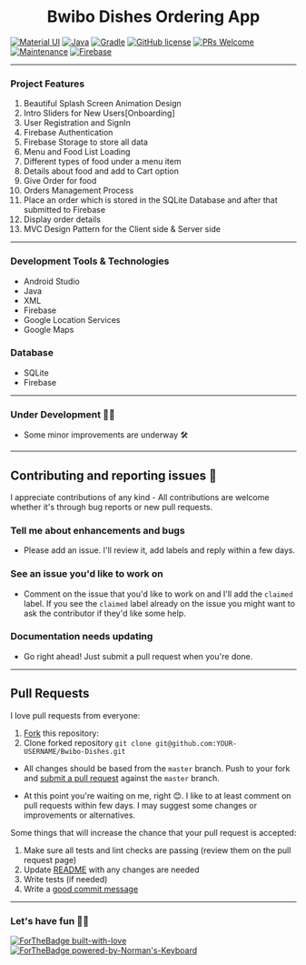 # <h1 align = "center" >Bwibo Dishes Ordering App</h1>

[![Material UI](https://img.shields.io/badge/material%20ui%20-%230081CB.svg?&style=for-the-badge&logo=material-ui&logoColor=white)](https://material.io/develop)
[![Java](https://img.shields.io/badge/java-15.0.1-orange.svg)](https://www.oracle.com/java/technologies/java-se-glance.html)
[![Gradle](https://img.shields.io/badge/gradle-6.7.1-%2366DCB8.svg)](https://developer.android.com/studio/releases/gradle-plugin)
[![GitHub license](https://img.shields.io/badge/license-Apache%20License%202.0-blue.svg?style=flat)](https://github.com/GypsyTheDj/Bingo/blob/master/LICENSE.txt)
[![PRs Welcome](https://img.shields.io/badge/PRs-welcome-brightgreen.svg?style=flat-square)](https://github.com/GypsyTheDj/Bingo/pulls)
[![Maintenance](https://img.shields.io/badge/Maintained%3F-yes-green.svg)](https://github.com/GypsyTheDj)
[![Firebase](https://img.shields.io/badge/firebase%20-%23039BE5.svg?&style=for-the-badge&logo=firebase)](https://firebase.google.com/products-build)


<hr/>
<h3>Project Features</h3>
<ol>
  <li>Beautiful Splash Screen Animation Design</li>
  <li>Intro Sliders for New Users[Onboarding]</li>
  <li>User Registration and SignIn</li>
  <li>Firebase Authentication</li>
  <li>Firebase Storage to store all data</li>
  <li>Menu and Food List Loading</li>
  <li>Different types of food under a menu item</li>
  <li>Details about food and add to Cart option</li>
  <li>Give Order for food</li>
  <li>Orders Management Process</li>
  <li>Place an order which is stored in the SQLite Database and after that submitted to Firebase</li>
  <li>Display order details</li>
  <li>MVC Design Pattern for the Client side & Server side</li>
</ol>

<hr/>
<h3>Development Tools & Technologies</h3>
<ul>
  <li>Android Studio</li>
  <li>Java</li>
  <li>XML</li>
  <li>Firebase</li>
  <li>Google Location Services</li>
  <li>Google Maps</li>
</ul>

<h3>Database</h3>
<ul>
  <li>SQLite</li>
  <li>Firebase</li>
</ul>

<hr/>

### Under Development 🧰🚧

- Some minor improvements are underway 🛠

<hr/> 

## Contributing and reporting issues 🤝

I appreciate contributions of any kind - All contributions
are welcome whether it's through bug reports or new pull requests.

### Tell me about enhancements and bugs

- Please add an issue. I'll review it, add labels and reply within a few days.

### See an issue you'd like to work on

- Comment on the issue that you'd like to work on and I'll add the
`claimed` label.  If you see the `claimed` label already on the issue you
might want to ask the contributor if they'd like some help.

### Documentation needs updating

- Go right ahead! Just submit a pull request when you're done.

<hr/>

## Pull Requests

I love pull requests from everyone:

1. [Fork](https://help.github.com/en/enterprise/2.13/user/articles/fork-a-repo) this repository:
1. Clone forked repository `git clone git@github.com:YOUR-USERNAME/Bwibo-Dishes.git`

- All changes should be based from the `master` branch. Push to your fork and [submit a pull request](https://github.com/GypsyTheDj/Bwibo-Dishes/pulls) against the `master` branch.

- At this point you're waiting on me, right 😊. I like to at least comment on pull requests
within few days. I may suggest some changes or improvements or alternatives.

Some things that will increase the chance that your pull request is accepted:

1. Make sure all tests and lint checks are passing (review them on the pull request page)
1. Update [README](README.md) with any changes are needed
1. Write tests (if needed)
1. Write a [good commit message](https://chris.beams.io/posts/git-commit/)

<hr/>

### Let's have fun 🥳🥑

[![ForTheBadge built-with-love](http://ForTheBadge.com/images/badges/built-with-love.svg)](https://github.com/GypsyTheDj)
[![ForTheBadge powered-by-Norman's-Keyboard](http://ForTheBadge.com/images/badges/powered-by-norman's-keyboard.svg)](http://ForTheBadge.com)


